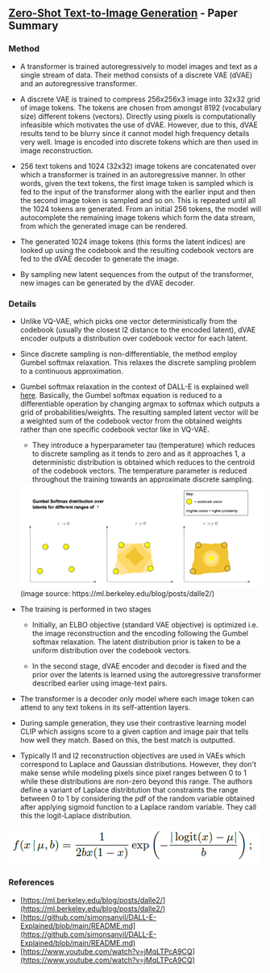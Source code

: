 ## [Zero-Shot Text-to-Image Generation](https://arxiv.org/pdf/2102.12092.pdf) - Paper Summary

### Method

- A transformer is trained autoregressively to model images and text as a single stream of data. Their method consists of a discrete VAE (dVAE) and an autoregressive transformer.

- A discrete VAE is trained to compress 256x256x3 image into 32x32 grid of image tokens. The tokens are chosen from amongst 8192 (vocabulary size) different tokens (vectors). Directly using pixels is computationally infeasible which motivates the use of dVAE. However, due to this, dVAE results tend to be blurry since it cannot model high frequency details very well. Image is encoded into discrete tokens which are then used in image reconstruction.

- 256 text tokens and 1024 (32x32) image tokens are concatenated over which a transformer is trained in an autoregressive manner. In other words, given the text tokens, the first image token is sampled which is fed to the input of the transformer along with the earlier input and then the second image token is sampled and so on. This is repeated until all the 1024 tokens are generated. From an initial 256 tokens, the model will autocomplete the remaining image tokens which form the data stream, from which the generated image can be rendered.

- The generated 1024 image tokens (this forms the latent indices) are looked up using the codebook and the resulting codebook vectors are fed to the dVAE decoder to generate the image.

- By sampling new latent sequences from the output of the transformer, new images can be generated by the dVAE decoder.

### Details

- Unlike VQ-VAE, which picks one vector deterministically from the codebook (usually the closest l2 distance to the encoded latent), dVAE encoder outputs a distribution over codebook vector for each latent.

- Since discrete sampling is non-differentiable, the method employ Gumbel softmax relaxation. This relaxes the discrete sampling problem to a continuous approximation.

- Gumbel softmax relaxation in the context of DALL-E is explained well [here](https://ml.berkeley.edu/blog/posts/dalle2/). Basically, the Gumbel softmax equation is reduced to a differentiable operation by changing argmax to softmax which outputs a grid of probabilities/weights. The resulting sampled latent vector will be a weighted sum of the codebook vector from the obtained weights rather than one specific codebook vector like in VQ-VAE.
  - They introduce a hyperparameter tau (temperature) which reduces to discrete sampling as it tends to zero and as it approaches 1, a deterministic distribution is obtained which reduces to the centroid of the codebook vectors. The temperature parameter is reduced throughout the training towards an approximate discrete sampling.
  <img src="../paperSummaries/dalle1.png?raw=true"/>
  (image source: https://ml.berkeley.edu/blog/posts/dalle2/)

- The training is performed in two stages
	- Initially, an ELBO objective (standard VAE objective) is optimized i.e. the image reconstruction and the encoding following the Gumbel softmax relaxation. The latent distribution prior is taken to be a uniform distribution over the codebook vectors.
	
	- In the second stage, dVAE encoder and decoder is fixed and the prior over the latents is learned using the autoregressive transformer described earlier using image-text pairs.

- The transformer is a decoder only model where each image token can attend to any text tokens in its self-attention layers.

- During sample generation, they use their contrastive learning model CLIP which assigns score to a given caption and image pair that tells how well they match. Based on this, the best match is outputted.

- Typically l1 and l2 reconstruction objectives are used in VAEs which correspond to Laplace and Gaussian distributions. However, they don't make sense while modeling pixels since pixel ranges between 0 to 1 while these distributions are non-zero beyond this range. The authors define a variant of Laplace distribtution that constraints the range between 0 to 1 by considering the pdf of the random variable obtained after applying sigmoid function to a Laplace random variable. They call this the logit-Laplace distribution. 

<img src="../paperSummaries/dalle2.png?raw=true"/>

### References

- [https://ml.berkeley.edu/blog/posts/dalle2/](https://ml.berkeley.edu/blog/posts/dalle2/)
- [https://github.com/simonsanvil/DALL-E-Explained/blob/main/README.md](https://github.com/simonsanvil/DALL-E-Explained/blob/main/README.md)
- [https://www.youtube.com/watch?v=jMqLTPcA9CQ](https://www.youtube.com/watch?v=jMqLTPcA9CQ)
